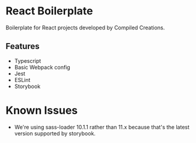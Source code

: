 # React Boilerplate

Boilerplate for React projects developed by Compiled Creations.

## Features

- Typescript
- Basic Webpack config
- Jest
- ESLint
- Storybook

# Known Issues

- We're using sass-loader 10.1.1 rather than 11.x because that's the latest version supported by storybook.
